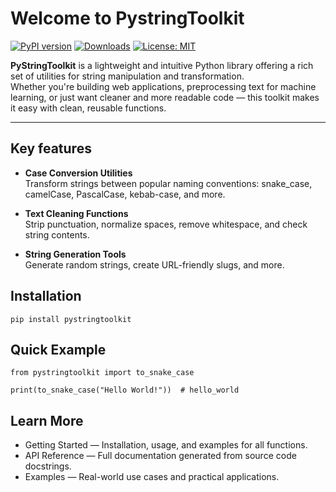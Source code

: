 # Welcome to PystringToolkit

[![PyPI version](https://badge.fury.io/py/pystringtoolkit.svg)](https://pypi.org/project/pystringtoolkit/)
[![Downloads](https://static.pepy.tech/badge/pystringtoolkit)](https://pepy.tech/project/pystringtoolkit)
[![License: MIT](https://img.shields.io/badge/License-MIT-yellow.svg)](https://opensource.org/licenses/MIT)

**PyStringToolkit** is a lightweight and intuitive Python library offering a rich set of utilities for string manipulation and transformation.  
Whether you're building web applications, preprocessing text for machine learning, or just want cleaner and more readable code — this toolkit makes it easy with clean, reusable functions.

---

## Key features
-  **Case Conversion Utilities**  
  Transform strings between popular naming conventions: snake_case, camelCase, PascalCase, kebab-case, and more.

- **Text Cleaning Functions**  
  Strip punctuation, normalize spaces, remove whitespace, and check string contents.

- **String Generation Tools**  
  Generate random strings, create URL-friendly slugs, and more.


## Installation
```
pip install pystringtoolkit
```
## Quick Example
```
from pystringtoolkit import to_snake_case

print(to_snake_case("Hello World!"))  # hello_world

```
## Learn More
* Getting Started — Installation, usage, and examples for all functions.
* API Reference — Full documentation generated from source code docstrings.
* Examples — Real-world use cases and practical applications.